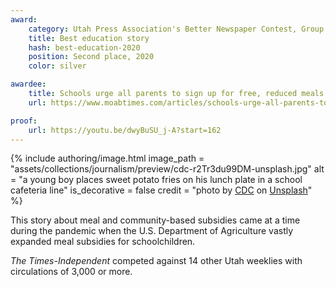 ```yaml
---
award:
    category: Utah Press Association's Better Newspaper Contest, Group 2
    title: Best education story
    hash: best-education-2020
    position: Second place, 2020
    color: silver

awardee:
    title: Schools urge all parents to sign up for free, reduced meals. Here's why.
    url: https://www.moabtimes.com/articles/schools-urge-all-parents-to-sign-up-for-free-reduced-meals-heres-why/

proof:
    url: https://youtu.be/dwyBuSU_j-A?start=162
---
```


{% include authoring/image.html
    image_path = "assets/collections/journalism/preview/cdc-r2Tr3du99DM-unsplash.jpg"
    alt = "a young boy places sweet potato fries on his lunch plate in a school cafeteria line"
    is_decorative = false
    credit = "photo by [CDC](https://unsplash.com/@cdc?utm_source=unsplash&utm_medium=referral&utm_content=creditCopyText) on [Unsplash](https://unsplash.com/s/photos/school-cafeteria?utm_source=unsplash&utm_medium=referral&utm_content=creditCopyText)"
%}

This story about meal and community-based subsidies came at a time during the pandemic when the U.S. Department of Agriculture vastly expanded meal subsidies for schoolchildren.

_The Times-Independent_ competed against 14 other Utah weeklies with circulations of 3,000 or more.
